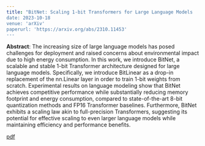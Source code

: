 ```yaml
---
title: "BitNet: Scaling 1-bit Transformers for Large Language Models
date: 2023-10-18
venue: 'arXiv'
paperurl: 'https://arxiv.org/abs/2310.11453'
---
```

<b>Abstract</b>: The increasing size of large language models has posed challenges for deployment and raised concerns about environmental impact due to high energy consumption. In this work, we introduce BitNet, a scalable and stable 1-bit Transformer architecture designed for large language models. Specifically, we introduce BitLinear as a drop-in replacement of the nn.Linear layer in order to train 1-bit weights from scratch. Experimental results on language modeling show that BitNet achieves competitive performance while substantially reducing memory footprint and energy consumption, compared to state-of-the-art 8-bit quantization methods and FP16 Transformer baselines. Furthermore, BitNet exhibits a scaling law akin to full-precision Transformers, suggesting its potential for effective scaling to even larger language models while maintaining efficiency and performance benefits.

[pdf](https://arxiv.org/pdf/2310.11453.pdf)
